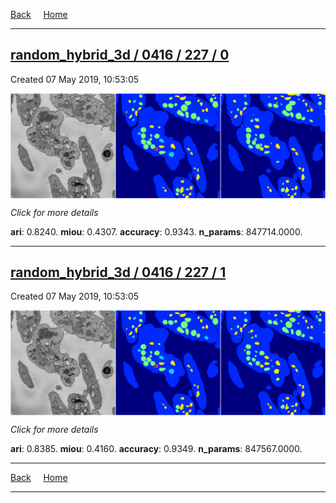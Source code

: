 
[Back](..)&nbsp;&nbsp;&nbsp;&nbsp;&nbsp;[Home](https://leapmanlab.github.io/snapshots)

---

<div class="summary"><a href="0"><h2>random_hybrid_3d / 0416 / 227 / 0</h2></a><p>Created 07 May 2019, 10:53:05
</p><a href="0"><img src="0/media/summary.png" align="center"></a><p>
<i>Click for more details</i>
</p></div>

**ari**: 0.8240. **miou**: 0.4307. **accuracy**: 0.9343. **n_params**: 847714.0000. 

---

<div class="summary"><a href="1"><h2>random_hybrid_3d / 0416 / 227 / 1</h2></a><p>Created 07 May 2019, 10:53:05
</p><a href="1"><img src="1/media/summary.png" align="center"></a><p>
<i>Click for more details</i>
</p></div>

**ari**: 0.8385. **miou**: 0.4160. **accuracy**: 0.9349. **n_params**: 847567.0000. 

---

[Back](..)&nbsp;&nbsp;&nbsp;&nbsp;&nbsp;[Home](https://leapmanlab.github.io/snapshots)

---